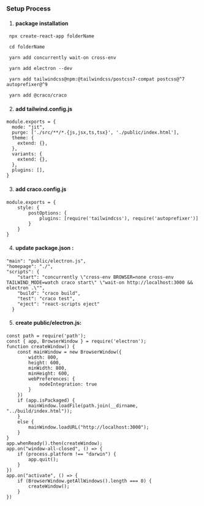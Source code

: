 ### Setup Process
1. #### package installation

``` npx create-react-app folderName```

``` cd folderName```

``` yarn add concurrently wait-on cross-env```

``` yarn add electron --dev```

``` yarn add tailwindcss@npm:@tailwindcss/postcss7-compat postcss@^7 autoprefixer@^9```

``` yarn add @craco/craco```

2. #### add tailwind.config.js
```
module.exports = {
  mode: "jit",
  purge: ['./src/**/*.{js,jsx,ts,tsx}', './public/index.html'],
  theme: {
    extend: {},
  },
  variants: {
    extend: {},
  },
  plugins: [],
}
```

3. #### add craco.config.js
```
module.exports = {
    style: {
        postOptions: {
            plugins: [require('tailwindcss'), require('autoprefixer')]
        }
    }
}
```

4. #### update package.json :
```
"main": "public/electron.js",
"homepage": "./",
"scripts": {
    "start": "concurrently \"cross-env BROWSER=none cross-env TAILWIND_MODE=watch craco start\" \"wait-on http://localhost:3000 && electron .\"",
    "build": "craco build",
    "test": "craco test",
    "eject": "react-scripts eject"
  }
  ```

5. #### create public/electron.js:
```
const path = require('path');
const { app, BrowserWindow } = require('electron');
function createWindow() {
    const mainWindow = new BrowserWindow({
        width: 800,
        height: 600,
        minWidth: 800,
        minHeight: 600,
        webPreferences: {
            nodeIntegration: true
        }
    })
    if (app.isPackaged) {
        mainWindow.loadFile(path.join(__dirname, "../build/index.html"));
    }
    else {
        mainWindow.loadURL("http://localhost:3000");
    }
}
app.whenReady().then(createWindow);
app.on("window-all-closed", () => {
    if (process.platform !== "darwin") {
        app.quit();
    }
})
app.on("activate", () => {
    if (BrowserWindow.getAllWindows().length === 0) {
        createWindow();
    }
})
```

